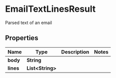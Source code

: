 

# EmailTextLinesResult

Parsed text of an email
## Properties

Name | Type | Description | Notes
------------ | ------------- | ------------- | -------------
**body** | **String** |  | 
**lines** | **List&lt;String&gt;** |  | 




